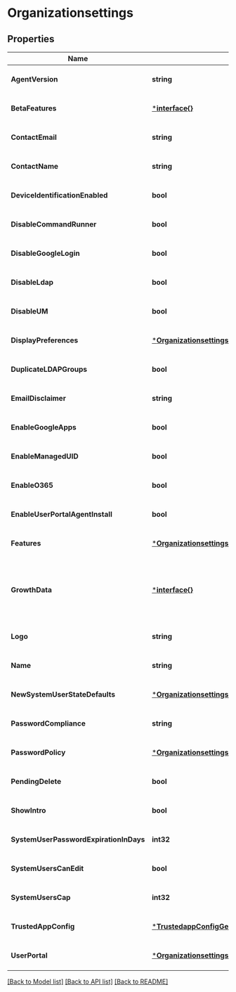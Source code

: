 # Organizationsettings

## Properties
Name | Type | Description | Notes
------------ | ------------- | ------------- | -------------
**AgentVersion** | **string** |  | [optional] [default to null]
**BetaFeatures** | [***interface{}**](interface{}.md) |  | [optional] [default to null]
**ContactEmail** | **string** |  | [optional] [default to null]
**ContactName** | **string** |  | [optional] [default to null]
**DeviceIdentificationEnabled** | **bool** |  | [optional] [default to null]
**DisableCommandRunner** | **bool** |  | [optional] [default to null]
**DisableGoogleLogin** | **bool** |  | [optional] [default to null]
**DisableLdap** | **bool** |  | [optional] [default to null]
**DisableUM** | **bool** |  | [optional] [default to null]
**DisplayPreferences** | [***OrganizationsettingsDisplayPreferences**](organizationsettings_displayPreferences.md) |  | [optional] [default to null]
**DuplicateLDAPGroups** | **bool** |  | [optional] [default to null]
**EmailDisclaimer** | **string** |  | [optional] [default to null]
**EnableGoogleApps** | **bool** |  | [optional] [default to null]
**EnableManagedUID** | **bool** |  | [optional] [default to null]
**EnableO365** | **bool** |  | [optional] [default to null]
**EnableUserPortalAgentInstall** | **bool** |  | [optional] [default to null]
**Features** | [***OrganizationsettingsFeatures**](organizationsettings_features.md) |  | [optional] [default to null]
**GrowthData** | [***interface{}**](interface{}.md) | Object containing Optimizely experimentIds and states corresponding to them | [optional] [default to null]
**Logo** | **string** |  | [optional] [default to null]
**Name** | **string** |  | [optional] [default to null]
**NewSystemUserStateDefaults** | [***OrganizationsettingsNewSystemUserStateDefaults**](organizationsettings_newSystemUserStateDefaults.md) |  | [optional] [default to null]
**PasswordCompliance** | **string** |  | [optional] [default to null]
**PasswordPolicy** | [***OrganizationsettingsPasswordPolicy**](organizationsettings_passwordPolicy.md) |  | [optional] [default to null]
**PendingDelete** | **bool** |  | [optional] [default to null]
**ShowIntro** | **bool** |  | [optional] [default to null]
**SystemUserPasswordExpirationInDays** | **int32** |  | [optional] [default to null]
**SystemUsersCanEdit** | **bool** |  | [optional] [default to null]
**SystemUsersCap** | **int32** |  | [optional] [default to null]
**TrustedAppConfig** | [***TrustedappConfigGet**](trustedappConfigGet.md) |  | [optional] [default to null]
**UserPortal** | [***OrganizationsettingsUserPortal**](organizationsettings_userPortal.md) |  | [optional] [default to null]

[[Back to Model list]](../README.md#documentation-for-models) [[Back to API list]](../README.md#documentation-for-api-endpoints) [[Back to README]](../README.md)

